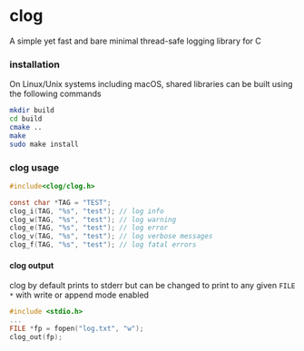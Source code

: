 # clog
A simple yet fast and bare minimal thread-safe logging library for C

### installation
On Linux/Unix systems including macOS, shared libraries can be built using the following commands
```sh
mkdir build
cd build
cmake ..
make
sudo make install
```

### clog usage
```c
#include<clog/clog.h>

const char *TAG = "TEST";
clog_i(TAG, "%s", "test"); // log info
clog_w(TAG, "%s", "test"); // log warning
clog_e(TAG, "%s", "test"); // log error
clog_v(TAG, "%s", "test"); // log verbose messages
clog_f(TAG, "%s", "test"); // log fatal errors
```

#### clog output
clog by default prints to stderr but can be changed to print to any given `FILE *` with write or append mode enabled
```c
#include <stdio.h>
...
FILE *fp = fopen("log.txt", "w");
clog_out(fp);
```
